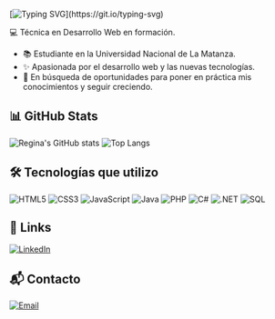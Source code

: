 [![Typing SVG](https://readme-typing-svg.herokuapp.com?font=Fira+Code&size=32&pause=1200&color=7FDBFF&width=600&lines=👋+Hola,+soy+Regina!)](https://git.io/typing-svg)

 💻 Técnica en Desarrollo Web en formación.  
 
- 📚 Estudiante en la Universidad Nacional de La Matanza.
- ✨ Apasionada por el desarrollo web y las nuevas tecnologías. 
- 🎯 En búsqueda de oportunidades para poner en práctica mis conocimientos y seguir creciendo.

## 📊 GitHub Stats
![Regina's GitHub stats](https://github-readme-stats.vercel.app/api?username=regiisan&show_icons=true&theme=radical)
![Top Langs](https://github-readme-stats.vercel.app/api/top-langs/?username=regiisan&layout=compact&theme=radical)

## 🛠️ Tecnologías que utilizo
![HTML5](https://img.shields.io/badge/HTML5-E34F26?style=for-the-badge&logo=html5&logoColor=white)
![CSS3](https://img.shields.io/badge/CSS3-1572B6?style=for-the-badge&logo=css3&logoColor=white)
![JavaScript](https://img.shields.io/badge/JavaScript-F7DF1E?style=for-the-badge&logo=javascript&logoColor=black)
![Java](https://img.shields.io/badge/Java-007396?style=for-the-badge&logo=java&logoColor=white)
![PHP](https://img.shields.io/badge/PHP-777BB4?style=for-the-badge&logo=php&logoColor=white)
![C#](https://img.shields.io/badge/C%23-239120?style=for-the-badge&logo=c-sharp&logoColor=white)
![.NET](https://img.shields.io/badge/.NET-512BD4?style=for-the-badge&logo=dotnet&logoColor=white)
![SQL](https://img.shields.io/badge/SQL-003B57?style=for-the-badge&logo=postgresql&logoColor=white)

## 🔗 Links
[![LinkedIn](https://img.shields.io/badge/LinkedIn-0077B5?style=for-the-badge&logo=linkedin&logoColor=white)](https://www.linkedin.com/in/regina-sanchez-08a331313/)

## 📬 Contacto
[![Email](https://img.shields.io/badge/Email-regiisanchez%40hotmail.com-red?style=for-the-badge&logo=gmail&logoColor=white)](mailto:regiisanchez@hotmail.com)
